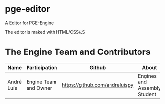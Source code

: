 # pge-editor
 A Editor for PGE-Engine

 The editor is maked with HTML/CSS/JS

# The Engine Team and Contributors

| Name  | Participation | Github | About |
|-------|---------------|--------|-------|
| André Luís | Engine Team and Owner | https://github.com/andreluispy | Engines and Assembly Student |

